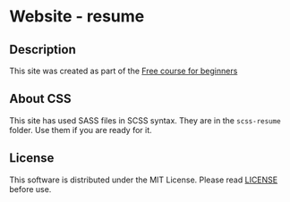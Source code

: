 # Website - resume

## Description

This site was created as part of the [Free course for beginners](https://vladilen.ru/beginner)

## About CSS

This site has used SASS files in SCSS syntax. They are in the `scss-resume` folder. Use them if you are ready for it.

## License

This software is distributed under the MIT License. Please read [LICENSE](https://choosealicense.com/licenses/mit/) before use.


